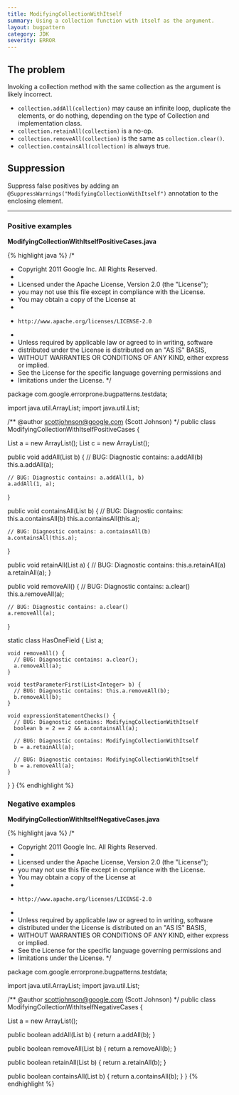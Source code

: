 ```yaml
---
title: ModifyingCollectionWithItself
summary: Using a collection function with itself as the argument.
layout: bugpattern
category: JDK
severity: ERROR
---
```


<!--
*** AUTO-GENERATED, DO NOT MODIFY ***
To make changes, edit the @BugPattern annotation or the explanation in docs/bugpattern.
-->

## The problem
Invoking a collection method with the same collection as the argument is likely incorrect.

* `collection.addAll(collection)` may cause an infinite loop, duplicate the elements, or do nothing, depending on the type of Collection and implementation class.
* `collection.retainAll(collection)` is a no-op.
* `collection.removeAll(collection)` is the same as `collection.clear()`.
* `collection.containsAll(collection)` is always true.

## Suppression
Suppress false positives by adding an `@SuppressWarnings("ModifyingCollectionWithItself")` annotation to the enclosing element.

----------

### Positive examples
__ModifyingCollectionWithItselfPositiveCases.java__

{% highlight java %}
/*
 * Copyright 2011 Google Inc. All Rights Reserved.
 *
 * Licensed under the Apache License, Version 2.0 (the "License");
 * you may not use this file except in compliance with the License.
 * You may obtain a copy of the License at
 *
 *     http://www.apache.org/licenses/LICENSE-2.0
 *
 * Unless required by applicable law or agreed to in writing, software
 * distributed under the License is distributed on an "AS IS" BASIS,
 * WITHOUT WARRANTIES OR CONDITIONS OF ANY KIND, either express or implied.
 * See the License for the specific language governing permissions and
 * limitations under the License.
 */

package com.google.errorprone.bugpatterns.testdata;

import java.util.ArrayList;
import java.util.List;

/** @author scottjohnson@google.com (Scott Johnson) */
public class ModifyingCollectionWithItselfPositiveCases {

  List<Integer> a = new ArrayList<Integer>();
  List<Integer> c = new ArrayList<Integer>();

  public void addAll(List<Integer> b) {
    // BUG: Diagnostic contains: a.addAll(b)
    this.a.addAll(a);

    // BUG: Diagnostic contains: a.addAll(1, b)
    a.addAll(1, a);
  }

  public void containsAll(List<Integer> b) {
    // BUG: Diagnostic contains: this.a.containsAll(b)
    this.a.containsAll(this.a);

    // BUG: Diagnostic contains: a.containsAll(b)
    a.containsAll(this.a);
  }

  public void retainAll(List<Integer> a) {
    // BUG: Diagnostic contains: this.a.retainAll(a)
    a.retainAll(a);
  }

  public void removeAll() {
    // BUG: Diagnostic contains: a.clear()
    this.a.removeAll(a);

    // BUG: Diagnostic contains: a.clear()
    a.removeAll(a);
  }

  static class HasOneField {
    List<Integer> a;

    void removeAll() {
      // BUG: Diagnostic contains: a.clear();
      a.removeAll(a);
    }

    void testParameterFirst(List<Integer> b) {
      // BUG: Diagnostic contains: this.a.removeAll(b);
      b.removeAll(b);
    }

    void expressionStatementChecks() {
      // BUG: Diagnostic contains: ModifyingCollectionWithItself
      boolean b = 2 == 2 && a.containsAll(a);

      // BUG: Diagnostic contains: ModifyingCollectionWithItself
      b = a.retainAll(a);

      // BUG: Diagnostic contains: ModifyingCollectionWithItself
      b = a.removeAll(a);
    }
  }
}
{% endhighlight %}

### Negative examples
__ModifyingCollectionWithItselfNegativeCases.java__

{% highlight java %}
/*
 * Copyright 2011 Google Inc. All Rights Reserved.
 *
 * Licensed under the Apache License, Version 2.0 (the "License");
 * you may not use this file except in compliance with the License.
 * You may obtain a copy of the License at
 *
 *     http://www.apache.org/licenses/LICENSE-2.0
 *
 * Unless required by applicable law or agreed to in writing, software
 * distributed under the License is distributed on an "AS IS" BASIS,
 * WITHOUT WARRANTIES OR CONDITIONS OF ANY KIND, either express or implied.
 * See the License for the specific language governing permissions and
 * limitations under the License.
 */

package com.google.errorprone.bugpatterns.testdata;

import java.util.ArrayList;
import java.util.List;

/** @author scottjohnson@google.com (Scott Johnson) */
public class ModifyingCollectionWithItselfNegativeCases {

  List<Integer> a = new ArrayList<Integer>();

  public boolean addAll(List<Integer> b) {
    return a.addAll(b);
  }

  public boolean removeAll(List<Integer> b) {
    return a.removeAll(b);
  }

  public boolean retainAll(List<Integer> b) {
    return a.retainAll(b);
  }

  public boolean containsAll(List<Integer> b) {
    return a.containsAll(b);
  }
}
{% endhighlight %}

